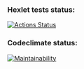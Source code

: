 ### Hexlet tests status:
[![Actions Status](https://github.com/Nkey512/python-project-lvl2/workflows/hexlet-check/badge.svg)](https://github.com/Nkey512/python-project-lvl2/actions)
### Codeclimate status:
[![Maintainability](https://api.codeclimate.com/v1/badges/18599cb766555a741a5a/maintainability)](https://codeclimate.com/github/Nkey512/python-project-lvl2/maintainability)
